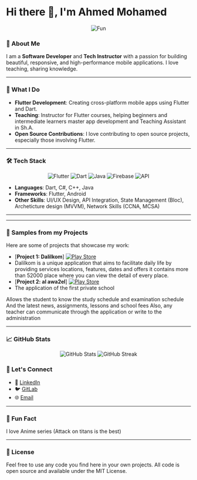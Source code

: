
# Hi there 👋, I'm **Ahmed Mohamed**

<p align="center">
  <img src="https://encrypted-tbn0.gstatic.com/images?q=tbn:ANd9GcSpCb33Np1q02EWg2vF072scWmJ6pi7bm0-sw&s" alt="Fun" />
  </a>
</p>


### 🚀 About Me

I am a **Software Developer** and **Tech Instructor** with a passion for building beautiful, responsive, and high-performance mobile applications. I love teaching, sharing knowledge.

---

### 💼 What I Do

- **Flutter Development**: Creating cross-platform mobile apps using Flutter and Dart.
- **Teaching**: Instructor for Flutter courses, helping beginners and intermediate learners master app development and Teaching Assistant in Sh.A.
- **Open Source Contributions**: I love contributing to open source projects, especially those involving Flutter.

---

### 🛠️ Tech Stack

<p align="center">
  <img src="https://img.shields.io/badge/Flutter-%2302569B.svg?style=for-the-badge&logo=Flutter&logoColor=white" alt="Flutter" />
  <img src="https://img.shields.io/badge/Dart-%230175C2.svg?style=for-the-badge&logo=dart&logoColor=white" alt="Dart" />
  <img src="https://img.shields.io/badge/Java-%23ED8B00.svg?style=for-the-badge&logo=java&logoColor=white" alt="Java" />
  <img src="https://img.shields.io/badge/Firebase-%23039BE5.svg?style=for-the-badge&logo=firebase&logoColor=white" alt="Firebase" />
  <img src="https://img.shields.io/badge/API-%23000000.svg?style=for-the-badge&logo=fastapi&logoColor=white" alt="API" />
</p>

- **Languages**: Dart, C#, C++, Java
- **Frameworks**: Flutter, Android
- **Other Skills**: UI/UX Design, API Integration, State Management (Bloc), Archeticture design (MVVM), Network Skills (CCNA, MCSA)

---

---

### 🎨 Samples from my Projects

Here are some of projects that showcase my work:

- [**Project 1: Dalilkom**]
  [![Play Store](https://img.shields.io/badge/Play_Store-4285F4?style=for-the-badge&logo=google-play&logoColor=white)](https://play.google.com/store/apps/details?id=com.elnooronline.dalilkoom&fbclid=IwAR25_WQlto03SSwmkFrrqQP4EnzcassBJiKzniSPpKL6u_qNizvaBUtFuic)
- Dalilkom is a unique application that aims to facilitate daily life by providing services locations, features, dates and offers it contains more than 52000 place where you can view the detail of every place.
- [**Project 2: al awa2el**]
[![Play Store](https://img.shields.io/badge/Play_Store-4285F4?style=for-the-badge&logo=google-play&logoColor=white)](https://play.google.com/store/apps/details?id=com.elnooronline.alawael)
-   The application of the first private school

Allows the student to know the study schedule and examination schedule
And the latest news, assignments, lessons and school fees
Also, any teacher can communicate through the application or write to the administration

---


### 📈 GitHub Stats

<p align="center">
<img src="https://github-readme-stats.vercel.app/api?username=AhmedMohamed127&show_icons=true&theme=tokyonight" alt="GitHub Stats" />
<img src="https://github-readme-streak-stats.herokuapp.com?user=AhmedMohamed127&theme=tokyonight" alt="GitHub Streak" />
</p>



### 🤝 Let's Connect

- 💼 [LinkedIn](https://linkedin.com/in/ahmed-mohamed-565251175)
- 🐦 [GitLab](https://gitlab.com/ahmed1mohamed2ib)
- 🌐 [Email](ahmed1mohamed2ib@gmail.com)

---

### 📝 Fun Fact

I love Anime series (Attack on titans is the best)

---

### 📄 License

Feel free to use any code you find here in your own projects. All code is open source and available under the MIT License.

